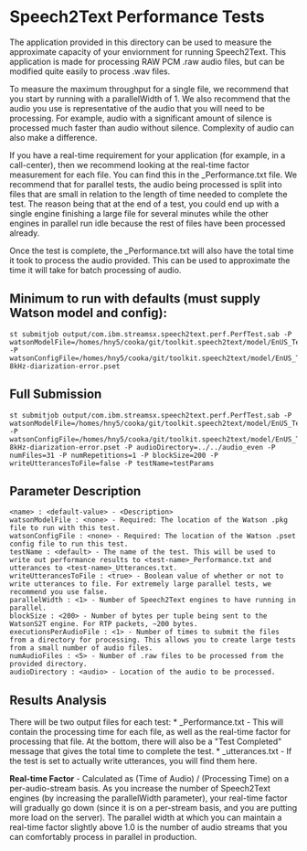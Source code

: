 # Speech2Text Performance Tests

The application provided in this directory can be used to measure the approximate capacity of your enviornment 
for running Speech2Text. This application is made for processing RAW PCM .raw audio files, but can 
be modified quite easily to process .wav files. 

To measure the maximum throughput for a single file, we recommend that you start by running 
with a parallelWidth of 1. We also recommend that the audio you use is representative of the 
audio that you will need to be processing. For example, audio with a significant amount of silence
is processed much faster than audio without silence. Complexity of audio can also make a difference. 

If you have a real-time requirement for your application (for example, in a call-center), then we 
recommend looking at the real-time factor measurement for each file. You can find this in the 
<test-name>_Performance.txt file. We recommend that for parallel tests, the audio being processed 
is split into files that are small in relation to the length of time needed to complete the test. 
The reason being that at the end of a test, you could end up with a single engine finishing a large 
file for several minutes while the other engines in parallel run idle because the rest of files have been
processed already. 

Once the test is complete, the  <test-name>_Performance.txt will also have the total time it took to process
the audio provided. This can be used to approximate the time it will take for batch processing of audio. 

## Minimum to run with defaults (must supply Watson model and config): 
	st submitjob output/com.ibm.streamsx.speech2text.perf.PerfTest.sab -P watsonModelFile=/homes/hny5/cooka/git/toolkit.speech2text/model/EnUS_Telephony_r2.2.3.pkg -P watsonConfigFile=/homes/hny5/cooka/git/toolkit.speech2text/model/EnUS_Telephony_r2.2.3-8kHz-diarization-error.pset

## Full Submission
	st submitjob output/com.ibm.streamsx.speech2text.perf.PerfTest.sab -P watsonModelFile=/homes/hny5/cooka/git/toolkit.speech2text/model/EnUS_Telephony_r2.2.3.pkg -P watsonConfigFile=/homes/hny5/cooka/git/toolkit.speech2text/model/EnUS_Telephony_r2.2.3-8kHz-diarization-error.pset -P audioDirectory=../../audio_even -P numFiles=31 -P numRepetitions=1 -P blockSize=200 -P writeUtterancesToFile=false -P testName=testParams

## Parameter Description

	<name> : <default-value> - <Description>
	watsonModelFile : <none> - Required: The location of the Watson .pkg file to run with this test. 
	watsonConfigFile : <none> - Required: The location of the Watson .pset config file to run this test. 
	testName : <default> - The name of the test. This will be used to write out performance results to <test-name>_Performance.txt and utterances to <test-name>_Utterances.txt. 
	writeUtterancesToFile : <true> - Boolean value of whether or not to write utterances to file. For extremely large parallel tests, we recommend you use false.  
	parallelWidth : <1> - Number of Speech2Text engines to have running in parallel. 
	blockSize : <200> - Number of bytes per tuple being sent to the WatsonS2T engine. For RTP packets, ~200 bytes. 
	executionsPerAudioFile : <1> - Number of times to submit the files from a directory for processing. This allows you to create large tests from a small number of audio files. 
	numAudioFiles : <5> - Number of .raw files to be processed from the provided directory. 
	audioDirectory : <audio> - Location of the audio to be processed. 

## Results Analysis
There will be two output files for each test: 
	* <test-name>_Performance.txt - This will contain the processing time for each file, as well as the real-time factor for processing that file. 
	At the bottom, there will also be a "Test Completed" message that gives the total time to complete the test. 
	* <test-name>_utterances.txt - If the test is set to actually write utterances, you will find them here. 
	
**Real-time Factor** - Calculated as (Time of Audio) / (Processing Time) on a per-audio-stream basis. As you increase the number of Speech2Text engines (by increasing the parallelWidth parameter), your real-time factor will gradually go down (since it is on a per-stream basis, and you are putting more load on the server). The parallel width at which you can maintain a real-time factor slightly above 1.0 is the number of audio streams that you can comfortably process in parallel in production. 
